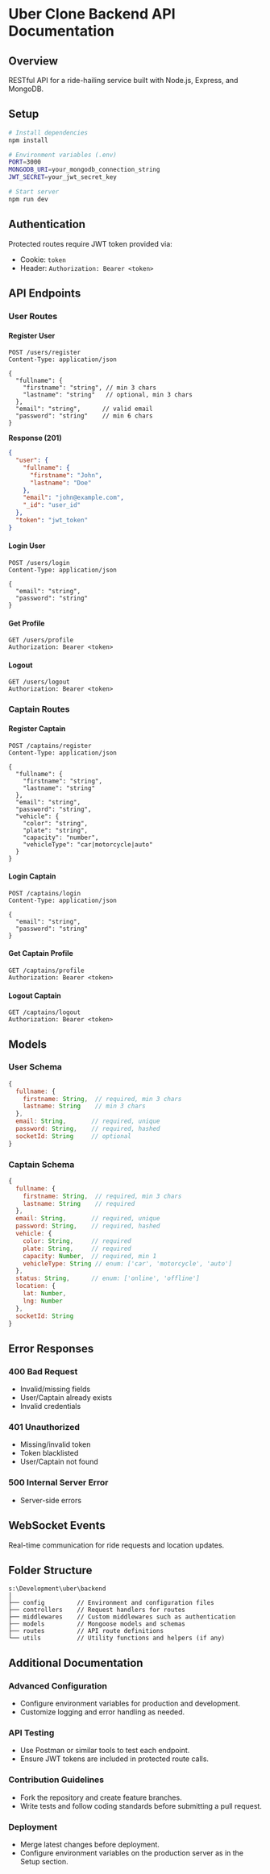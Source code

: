# Uber Clone Backend API Documentation

## Overview
RESTful API for a ride-hailing service built with Node.js, Express, and MongoDB.

## Setup

```bash
# Install dependencies 
npm install

# Environment variables (.env)
PORT=3000
MONGODB_URI=your_mongodb_connection_string
JWT_SECRET=your_jwt_secret_key

# Start server
npm run dev
```

## Authentication
Protected routes require JWT token provided via:
- Cookie: `token`
- Header: `Authorization: Bearer <token>`

## API Endpoints

### User Routes

#### Register User
```http
POST /users/register
Content-Type: application/json

{
  "fullname": {
    "firstname": "string", // min 3 chars
    "lastname": "string"   // optional, min 3 chars
  },
  "email": "string",      // valid email
  "password": "string"    // min 6 chars
}
```

**Response (201)**
```json
{
  "user": {
    "fullname": {
      "firstname": "John",
      "lastname": "Doe"
    },
    "email": "john@example.com",
    "_id": "user_id"
  },
  "token": "jwt_token"
}
```

#### Login User
```http
POST /users/login
Content-Type: application/json

{
  "email": "string",
  "password": "string"
}
```

#### Get Profile
```http
GET /users/profile
Authorization: Bearer <token>
```

#### Logout
```http
GET /users/logout
Authorization: Bearer <token>
```

### Captain Routes

#### Register Captain
```http
POST /captains/register
Content-Type: application/json

{
  "fullname": {
    "firstname": "string",
    "lastname": "string"
  },
  "email": "string",
  "password": "string",
  "vehicle": {
    "color": "string",
    "plate": "string",
    "capacity": "number",
    "vehicleType": "car|motorcycle|auto"
  }
}
```

#### Login Captain
```http
POST /captains/login
Content-Type: application/json

{
  "email": "string",
  "password": "string"
}
```

#### Get Captain Profile
```http
GET /captains/profile
Authorization: Bearer <token>
```

#### Logout Captain
```http
GET /captains/logout
Authorization: Bearer <token>
```

## Models

### User Schema
```javascript
{
  fullname: {
    firstname: String,  // required, min 3 chars
    lastname: String    // min 3 chars
  },
  email: String,       // required, unique
  password: String,    // required, hashed
  socketId: String     // optional
}
```

### Captain Schema
```javascript
{
  fullname: {
    firstname: String,  // required, min 3 chars
    lastname: String    // required
  },
  email: String,       // required, unique
  password: String,    // required, hashed
  vehicle: {
    color: String,     // required
    plate: String,     // required
    capacity: Number,  // required, min 1
    vehicleType: String // enum: ['car', 'motorcycle', 'auto']
  },
  status: String,      // enum: ['online', 'offline']
  location: {
    lat: Number,
    lng: Number
  },
  socketId: String
}
```

## Error Responses

### 400 Bad Request
- Invalid/missing fields
- User/Captain already exists
- Invalid credentials

### 401 Unauthorized
- Missing/invalid token
- Token blacklisted
- User/Captain not found

### 500 Internal Server Error
- Server-side errors

## WebSocket Events
Real-time communication for ride requests and location updates.

## Folder Structure

```
s:\Development\uber\backend
│
├── config         // Environment and configuration files
├── controllers    // Request handlers for routes
├── middlewares    // Custom middlewares such as authentication 
├── models         // Mongoose models and schemas
├── routes         // API route definitions
└── utils          // Utility functions and helpers (if any)
```

## Additional Documentation

### Advanced Configuration
- Configure environment variables for production and development.
- Customize logging and error handling as needed.

### API Testing
- Use Postman or similar tools to test each endpoint.
- Ensure JWT tokens are included in protected route calls.

### Contribution Guidelines
- Fork the repository and create feature branches.
- Write tests and follow coding standards before submitting a pull request.

### Deployment
- Merge latest changes before deployment.
- Configure environment variables on the production server as in the Setup section.